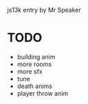js13k entry by Mr Speaker

# TODO

- building anim
- more rooms
- more sfx
- tune
- death anims
- player throw anim
